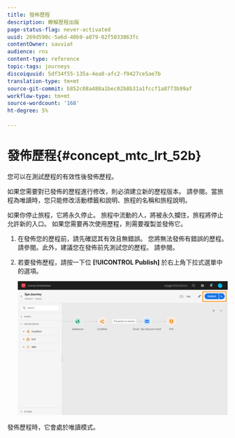 ```yaml
---
title: 發佈歷程
description: 瞭解歷程出版
page-status-flag: never-activated
uuid: 269d590c-5a6d-40b9-a879-02f5033863fc
contentOwner: sauviat
audience: rns
content-type: reference
topic-tags: journeys
discoiquuid: 5df34f55-135a-4ea8-afc2-f9427ce5ae7b
translation-type: tm+mt
source-git-commit: b852c08a488a1bec02b8b31a1fccf1a8773b99af
workflow-type: tm+mt
source-wordcount: '168'
ht-degree: 5%

---
```



# 發佈歷程{#concept_mtc_lrt_52b}

您可以在測試歷程的有效性後發佈歷程。

如果您需要對已發佈的歷程進行修改，則必須建立新的歷程版本。 請參閱[](../building-journeys/journey-versions.md)。當旅程為唯讀時，您只能修改活動標籤和說明、旅程的名稱和旅程說明。

如果你停止旅程，它將永久停止。 旅程中流動的人，將被永久攔住，旅程將停止允許新的入口。 如果您需要再次使用歷程，則需要複製並發佈它。

1. 在發佈您的歷程前，請先確認其有效且無錯誤。 您將無法發佈有錯誤的歷程。 請參閱[](../about/troubleshooting.md#section_h3q_kqk_fhb)。此外，建議您在發佈前先測試您的歷程。 請參閱[](../building-journeys/testing-the-journey.md)。
1. 若要發佈歷程，請按一下位 **[!UICONTROL Publish]** 於右上角下拉式選單中的選項。

   ![](../assets/journeyuc1_18.png)

發佈歷程時，它會處於唯讀模式。
